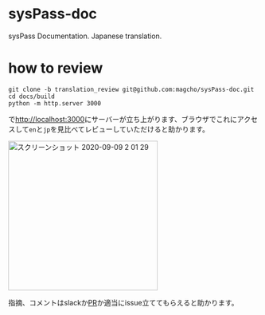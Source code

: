 # sysPass-doc
sysPass Documentation. Japanese translation.

# how to review

```
git clone -b translation_review git@github.com:magcho/sysPass-doc.git
cd docs/build
python -m http.server 3000
```

で[http://localhost:3000](http://localhost:3000)にサーバーが立ち上がります、ブラウザでこれにアクセスして`en`と`jp`を見比べてレビューしていただけると助かります。

<img height="300" alt="スクリーンショット 2020-09-09 2 01 29" src="https://user-images.githubusercontent.com/7902223/92506509-89167300-f240-11ea-8f01-c025973ffa88.png">

指摘、コメントはslackか[PR](https://github.com/magcho/sysPass-doc/pull/1)か適当にissue立ててもらえると助かります。
